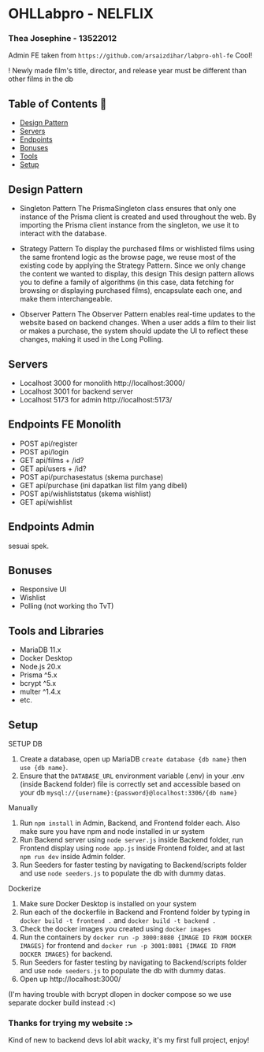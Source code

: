 #  OHLLabpro - NELFLIX
### Thea Josephine - 13522012
Admin FE taken from `https://github.com/arsaizdihar/labpro-ohl-fe` Cool!

! Newly made film's title, director, and release year must be different than other films in the db

## Table of Contents 💫
* [Design Pattern](#design-pattern)
* [Servers](#servers)
* [Endpoints](#endpoints)
* [Bonuses](#bonuses)
* [Tools](#tools-and-libraries)
* [Setup](#setup)

## Design Pattern
- Singleton Pattern
The PrismaSingleton class ensures that only one instance of the Prisma client is created and used throughout the web. By importing the Prisma client instance from the singleton, we use it to interact with the database.

- Strategy Pattern 
To display the purchased films or wishlisted films using the same frontend logic as the browse page, we reuse most of the existing code by applying the Strategy Pattern. Since we only change the content we wanted to display, this design This design pattern allows you to define a family of algorithms (in this case, data fetching for browsing or displaying purchased films), encapsulate each one, and make them interchangeable.

- Observer Pattern
The Observer Pattern enables real-time updates to the website based on backend changes. When a user adds a film to their list or makes a purchase, the system should update the UI to reflect these changes, making it used in the Long Polling.

## Servers
- Localhost 3000 for monolith http://localhost:3000/
- Localhost 3001 for backend server
- Localhost 5173 for admin http://localhost:5173/

## Endpoints FE Monolith
- POST api/register
- POST api/login
- GET api/films + /id?
- GET api/users + /id?
- POST api/purchasestatus (skema purchase)
- GET api/purchase (ini dapatkan list film yang dibeli)
- POST api/wishliststatus (skema wishlist)
- GET api/wishlist

## Endpoints Admin
sesuai spek.

## Bonuses
- Responsive UI
- Wishlist
- Polling (not working tho TvT)

## Tools and Libraries
- MariaDB 11.x
- Docker Desktop
- Node.js 20.x
- Prisma ^5.x
- bcrypt ^5.x
- multer ^1.4.x
- etc.

## Setup
SETUP DB
1. Create a database, open up MariaDB `create database {db name}` then `use {db name}`.
2. Ensure that the `DATABASE_URL` environment variable (.env) in your .env (inside Backend folder) file is correctly set and accessible based on your db `mysql://{username}:{password}@localhost:3306/{db name}`

Manually
1. Run `npm install` in Admin, Backend, and Frontend folder each. Also make sure you have npm and node installed in ur system
2. Run Backend server using `node server.js` inside Backend folder, run Frontend display using `node app.js` inside Frontend folder, and at last `npm run dev` inside Admin folder.
3. Run Seeders for faster testing by navigating to Backend/scripts folder and use `node seeders.js` to populate the db with dummy datas.

Dockerize
1. Make sure Docker Desktop is installed on your system
2. Run each of the dockerfile in Backend and Frontend folder by typing in `docker build -t frontend .` and `docker build -t backend .`
3. Check the docker images you created using `docker images`
4. Run the containers by `docker run -p 3000:8080 {IMAGE ID FROM DOCKER IMAGES}` for frontend and `docker run -p 3001:8081 {IMAGE ID FROM DOCKER IMAGES}` for backend.
5. Run Seeders for faster testing by navigating to Backend/scripts folder and use `node seeders.js` to populate the db with dummy datas.
6. Open up http://localhost:3000/

(I'm having trouble with bcrypt dlopen in docker compose so we use separate docker build instead :<)

### Thanks for trying my website :> 
Kind of new to backend devs lol abit wacky, it's my first full project, enjoy!